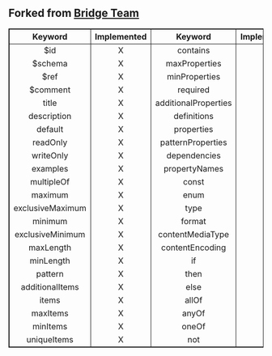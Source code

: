 <style>
    #implement-table * {
        border-left: 1px rgb(31, 31, 31) solid;
        text-align: center;
    }
    table {
        border: 1px rgb(31, 31, 31) solid;
    }
</style>

## Forked from [Bridge Team](https://github.com/bridge-core/editor/tree/8b2499b/src/components/JSONSchema)

<div id="implement-table">

| Keyword          | Implemented | Keyword              | Implemented |
| ---------------- | ----------- | -------------------- | ----------- |
| $id              | X           | contains             | X           |
| $schema          | X           | maxProperties        | X           |
| $ref             | X           | minProperties        | X           |
| $comment         | X           | required             | X           |
| title            | X           | additionalProperties | X           |
| description      | X           | definitions          | X           |
| default          | X           | properties           | X           |
| readOnly         | X           | patternProperties    | X           |
| writeOnly        | X           | dependencies         | X           |
| examples         | X           | propertyNames        | X           |
| multipleOf       | X           | const                | X           |
| maximum          | X           | enum                 | X           |
| exclusiveMaximum | X           | type                 | X           |
| minimum          | X           | format               | X           |
| exclusiveMinimum | X           | contentMediaType     | X           |
| maxLength        | X           | contentEncoding      | X           |
| minLength        | X           | if                   | X           |
| pattern          | X           | then                 | X           |
| additionalItems  | X           | else                 | X           |
| items            | X           | allOf                | X           |
| maxItems         | X           | anyOf                | X           |
| minItems         | X           | oneOf                | X           |
| uniqueItems      | X           | not                  | X           |

</div>
